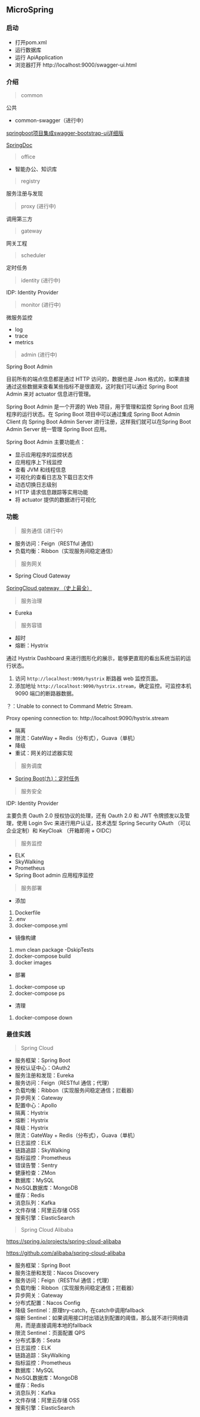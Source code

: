 ## MicroSpring

### 启动

- 打开pom.xml
- 运行数据库
- 运行 ApiApplication
- 浏览器打开 http://localhost:9000/swagger-ui.html

### 介绍

>common

公共

- common-swagger（进行中）

[springboot项目集成swagger-bootstrap-ui详细版](https://blog.csdn.net/Xiaodongge521/article/details/102857461)

[SpringDoc](https://juejin.cn/post/7080328458206707720)

>office

- 智能办公、知识库

>registry

服务注册与发现

>proxy (进行中)

调用第三方

>gateway

网关工程

>scheduler

定时任务

>identity (进行中)

IDP: Identity Provider

>monitor (进行中)

微服务监控

- log
- trace
- metrics

>admin (进行中)

Spring Boot Admin

目前所有的端点信息都是通过 HTTP 访问的，数据也是 Json 格式的，如果直接通过这些数据来查看某些指标不是很直观，这时我们可以通过 Spring Boot Admin 来对 actuator 信息进行管理。

Spring Boot Admin 是一个开源的 Web 项目，用于管理和监控 Spring Boot 应用程序的运行状态。在 Spring Boot 项目中可以通过集成 Spring Boot Admin Client 向 Spring Boot Admin Server 进行注册，这样我们就可以在Spring Boot Admin Server 统一管理 Spring Boot 应用。

Spring Boot Admin 主要功能点：

- 显示应用程序的监控状态
- 应用程序上下线监控
- 查看 JVM 和线程信息
- 可视化的查看日志及下载日志文件
- 动态切换日志级别
- HTTP 请求信息跟踪等实用功能
- 将 actuator 提供的数据进行可视化

### 功能

>服务通信 (进行中)

- 服务访问：Feign（RESTful 通信）
- 负载均衡：Ribbon（实现服务间稳定通信）

>服务网关

- Spring Cloud Gateway

[SpringCloud gateway （史上最全）](https://www.cnblogs.com/crazymakercircle/p/11704077.html)

>服务治理

- Eureka

>服务容错

- 超时
- 熔断：Hystrix

通过 Hystrix Dashboard 来进行图形化的展示，能够更直观的看出系统当前的运行状态。

1. 访问 `http://localhost:9090/hystrix` 断路器 web 监控页面。
2. 添加地址 `http://localhost:9090/hystrix.stream`，确定监控。可监控本机 9090 端口的断路器数据。

？：Unable to connect to Command Metric Stream.

Proxy opening connection to: http://localhost:9090/hystrix.stream


- 隔离
- 限流：GateWay + Redis（分布式），Guava（单机）
- 降级
- 重试：网关的过滤器实现

>服务调度

- [Spring Boot(九)：定时任务](http://www.ityouknow.com/springboot/2016/12/02/spring-boot-scheduler.html)

>服务安全

IDP: Identity Provider

主要负责 Oauth 2.0 授权协议的处理，还有 Oauth 2.0 和 JWT 令牌颁发以及管理，使用 Login Svc 来进行用户认证，技术选型 Spring Security OAuth （可以企业定制）和 KeyCloak （开箱即用 + OIDC） 

>服务监控

- ELK
- SkyWalking
- Prometheus
- Spring Boot admin 应用程序监控

>服务部署

- 添加

1. Dockerfile
2. .env
3. docker-compose.yml

- 镜像构建

1. mvn clean package -DskipTests
2. docker-compose build
3. docker images

- 部署

1. docker-compose up
2. docker-compose ps

- 清理

1. docker-compose down


### 最佳实践

> Spring Cloud

- 服务框架：Spring Boot
- 授权认证中心：OAuth2
- 服务注册和发现：Eureka
- 服务访问：Feign（RESTful 通信；代理）
- 负载均衡：Ribbon（实现服务间稳定通信；拦截器）
- 异步网关：Gateway
- 配置中心：Apollo
- 隔离：Hystrix
- 熔断：Hystrix
- 降级：Hystrix
- 限流：GateWay + Redis（分布式），Guava（单机）
- 日志监控：ELK
- 链路追踪：SkyWalking
- 指标监控：Prometheus
- 错误告警：Sentry
- 健康检查：ZMon
- 数据库：MySQL
- NoSQL数据库：MongoDB
- 缓存：Redis
- 消息队列：Kafka
- 文件存储：阿里云存储 OSS
- 搜索引擎：ElasticSearch


> Spring Cloud Alibaba

https://spring.io/projects/spring-cloud-alibaba

https://github.com/alibaba/spring-cloud-alibaba

- 服务框架：Spring Boot
- 服务注册和发现：Nacos Discovery
- 服务访问：Feign（RESTful 通信；代理）
- 负载均衡：Ribbon（实现服务间稳定通信；拦截器）
- 异步网关：Gateway
- 分布式配置：Nacos Config
- 降级 Sentinel：原理try-catch，在catch中调用fallback
- 熔断 Sentinel：如果调用接口时出错达到配置的阈值，那么就不进行网络调用，而是直接调用本地的fallback
- 限流 Sentinel：页面配置 QPS
- 分布式事务：Seata
- 日志监控：ELK
- 链路追踪：SkyWalking
- 指标监控：Prometheus
- 数据库：MySQL
- NoSQL数据库：MongoDB
- 缓存：Redis
- 消息队列：Kafka
- 文件存储：阿里云存储 OSS
- 搜索引擎：ElasticSearch
